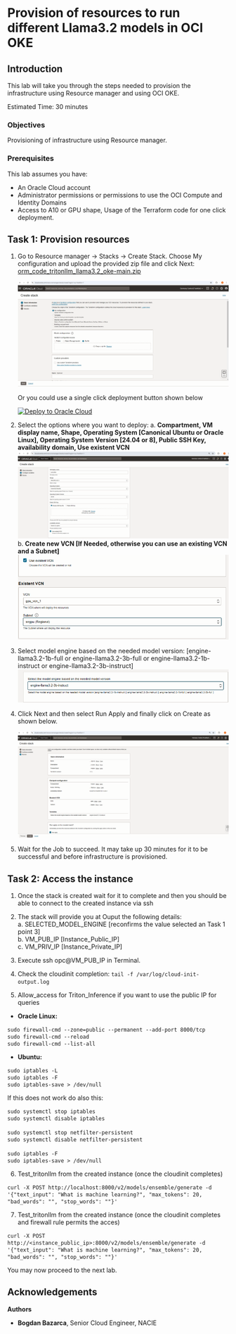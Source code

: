 # Provision of resources to run different Llama3.2 models in OCI OKE

## Introduction

This lab will take you through the steps needed to provision the infrastructure using Resource manager and using OCI OKE.

Estimated Time: 30 minutes

### Objectives

Provisioning of infrastructure using Resource manager.

### Prerequisites

This lab assumes you have:

* An Oracle Cloud account
* Administrator permissions or permissions to use the OCI Compute and Identity Domains
* Access to A10 or GPU shape, Usage of the Terraform code for one click deployment.

## Task 1: Provision resources

1. Go to Resource manager -> Stacks -> Create Stack. Choose My configuration and upload the provided zip file and click Next: [orm_code_tritonllm_llama3.2_oke-main.zip](https://github.com/bogdanbazarca/orm_code_tritonllm_llama3.2_A10/archive/refs/heads/main.zip)

    ![Resource Manager](images/resource_manager.png)

    Or you could use a single click deployment button shown below

    [![Deploy to Oracle Cloud](https://oci-resourcemanager-plugin.plugins.oci.oraclecloud.com/latest/deploy-to-oracle-cloud.svg)](https://cloud.oracle.com/resourcemanager/stacks/create?zipUrl=https://github.com/bogdanbazarca/orm_code_tritonllm_llama3.2_A10/archive/refs/heads/main.zip)

2. Select the options where you want to deploy:
a. **Compartment, VM display name, Shape, Operating System [Canonical Ubuntu or Oracle Linux], Operating System Version [24.04 or 8], Public SSH Key, availability domain, Use existent VCN**
![Compartment_Cluster](images/config.png)
b. **Create new VCN [If Needed, otherwise you can use an existing VCN and a Subnet]**
![Networking_config](images/networking_configuration.png)

3. Select model engine based on the needed model version: [engine-llama3.2-1b-full or engine-llama3.2-3b-full or engine-llama3.2-1b-instruct or engine-llama3.2-3b-instruct]
![Select_Model](images/select_model.png)

4. Click Next and then select Run Apply and finally click on Create as shown below.

    ![Apply Stack](images/apply_stack.png)

5. Wait for the Job to succeed. It may take up 30 minutes for it to be successful and before infrastructure is provisioned.

## Task 2: Access the instance

1. Once the stack is created wait for it to complete and then you should be able to connect to the created instance via ssh

2. The stack will provide you at Ouput the following details:\
   a. SELECTED_MODEL_ENGINE [reconfirms the value selected an Task 1 point 3]\
   b. VM_PUB_IP [Instance_Public_IP]\
   c. VM_PRIV_IP [Instance_Private_IP]

3. Execute ssh opc@VM_PUB_IP in Terminal.

4. Check the cloudinit completion:
```tail -f /var/log/cloud-init-output.log```
5. Allow_access for Triton_Inference if you want to use the public IP for queries

- **Oracle Linux:**

```
sudo firewall-cmd --zone=public --permanent --add-port 8000/tcp
sudo firewall-cmd --reload
sudo firewall-cmd --list-all
```

- **Ubuntu:**

```
sudo iptables -L
sudo iptables -F
sudo iptables-save > /dev/null
```
If this does not work do also this:
```
sudo systemctl stop iptables
sudo systemctl disable iptables

sudo systemctl stop netfilter-persistent
sudo systemctl disable netfilter-persistent

sudo iptables -F
sudo iptables-save > /dev/null
```
6. Test_tritonllm from the created instance (once the cloudinit completes)
```
curl -X POST http://localhost:8000/v2/models/ensemble/generate -d   '{"text_input": "What is machine learning?", "max_tokens": 20, "bad_words": "", "stop_words": ""}'
```
7. Test_tritonllm from the created instance (once the cloudinit completes and firewall rule permits the acces)
```
curl -X POST http://<instance_public_ip>:8000/v2/models/ensemble/generate -d   '{"text_input": "What is machine learning?", "max_tokens": 20, "bad_words": "", "stop_words": ""}'
```
You may now proceed to the next lab.

## Acknowledgements

**Authors**

* **Bogdan Bazarca**, Senior Cloud Engineer, NACIE